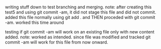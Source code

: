 writing stuff down to test branching and merging.
note: after creating this test5 and using git commit -am, it did not stage this file and did not commit.
added this file normally using git add . and THEN proceded with git commit -am. worked this time around

testing if git commit -am will work on an existing file only with new content added.
note: worked as intended. since file was modified and tracked git commit -am will work for this file from now onward.
